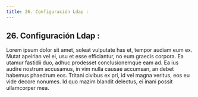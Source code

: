 ```yaml
---
title: 26. Configuración Ldap :
---
```

## 26. Configuración Ldap :

Lorem ipsum dolor sit amet, soleat vulputate has et, tempor audiam eum ex. Mutat apeirian vel ei, usu et esse efficiantur, no eum graecis corpora. Ea utamur fastidii duo, adhuc prodesset conclusionemque eam ad. Ea ius audire nostrum accusamus, in vim nulla causae accumsan, an debet habemus phaedrum eos. Tritani civibus ex pri, id vel magna veritus, eos eu vide decore nonumes. Id quo mazim blandit delectus, ei inani possit ullamcorper mea.